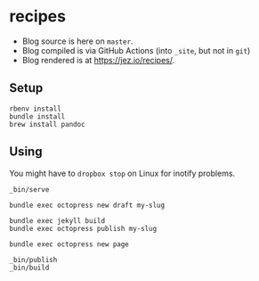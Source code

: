 # recipes

- Blog source is here on `master`.
- Blog compiled is via GitHub Actions (into `_site`, but not in `git`)
- Blog rendered is at <https://jez.io/recipes/>.

## Setup

```
rbenv install
bundle install
brew install pandoc
```

## Using

You might have to `dropbox stop` on Linux for inotify problems.

```
_bin/serve

bundle exec octopress new draft my-slug

bundle exec jekyll build
bundle exec octopress publish my-slug

bundle exec octopress new page

_bin/publish
_bin/build
```
